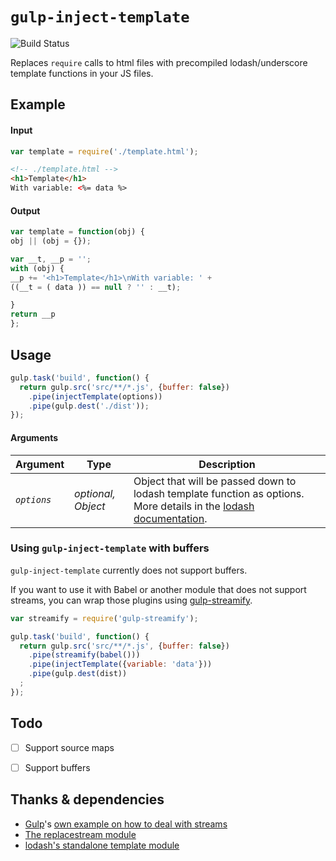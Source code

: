 # `gulp-inject-template`

![Build Status](https://circleci.com/gh/alexandremeunier/gulp-inject-template/tree/master.svg?style=shield)

Replaces `require` calls to html files with precompiled lodash/underscore template functions in your JS files. 


## Example

#### Input

```js
var template = require('./template.html');
```

```html
<!-- ./template.html -->
<h1>Template</h1>
With variable: <%= data %>
```

#### Output

```js
var template = function(obj) {
obj || (obj = {});

var __t, __p = '';
with (obj) {
__p += '<h1>Template</h1>\nWith variable: ' +
((__t = ( data )) == null ? '' : __t);

}
return __p
};
```

## Usage

```js
gulp.task('build', function() {
  return gulp.src('src/**/*.js', {buffer: false})
    .pipe(injectTemplate(options))
    .pipe(gulp.dest('./dist'));
});
```

#### Arguments

| Argument | Type | Description |
|---|---|---|
| *`options`* | _optional, Object_ | Object that will be passed down to lodash template function as options. More details in the [lodash documentation](https://lodash.com/docs#template). |

### Using `gulp-inject-template` with buffers

`gulp-inject-template` currently does not support buffers.

If you want to use it with Babel or another module that does not support streams, you can wrap those plugins using [gulp-streamify](https://github.com/nfroidure/gulp-streamify).

```js
var streamify = require('gulp-streamify');

gulp.task('build', function() {
  return gulp.src('src/**/*.js', {buffer: false})
    .pipe(streamify(babel()))
    .pipe(injectTemplate({variable: 'data'}))
    .pipe(gulp.dest(dist))
  ;
});
```


## Todo

- [ ] Support source maps
- [ ] Support buffers


## Thanks & dependencies

* [Gulp](http://gulpjs.com/)'s [own example on how to deal with streams](https://github.com/gulpjs/gulp/blob/master/docs/writing-a-plugin/dealing-with-streams.md)
* [The replacestream module](https://github.com/eugeneware/replacestream)
* [lodash's standalone template module](https://www.npmjs.com/package/lodash.template)